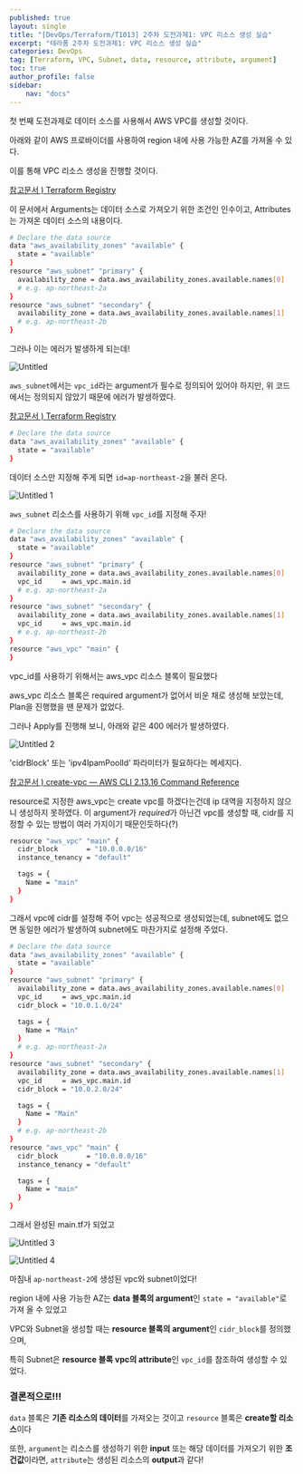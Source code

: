 ```yaml
---
published: true
layout: single
title: "[DevOps/Terraform/T1013] 2주차 도전과제1: VPC 리소스 생성 실습"
excerpt: "테라폼 2주차 도전과제1: VPC 리소스 생성 실습"
categories: DevOps
tag: [Terraform, VPC, Subnet, data, resource, attribute, argument]
toc: true
author_profile: false
sidebar:
    nav: "docs"
---
```


첫 번째 도전과제로 데이터 소스를 사용해서 AWS VPC를 생성할 것이다.

아래와 같이 AWS 프로바이더를 사용하여 region 내에 사용 가능한 AZ를 가져올 수 있다.

이를 통해 VPC 리소스 생성을 진행할 것이다.

[참고문서 ) Terraform Registry](https://registry.terraform.io/providers/hashicorp/aws/latest/docs/data-sources/availability_zones)

이 문서에서 Arguments는 데이터 소스로 가져오기 위한 조건인 인수이고, Attributes는 가져온 데이터 소스의 내용이다.

```bash
# Declare the data source
data "aws_availability_zones" "available" {
  state = "available"
}
resource "aws_subnet" "primary" {
  availability_zone = data.aws_availability_zones.available.names[0]
  # e.g. ap-northeast-2a
}
resource "aws_subnet" "secondary" {
  availability_zone = data.aws_availability_zones.available.names[1]
  # e.g. ap-northeast-2b
}
```

그러나 이는 에러가 발생하게 되는데!

![Untitled](https://github.com/gain-yoo/gain-yoo.github.io/assets/100563973/c76368e2-ef6e-4a2f-bf90-aaf254171753)


`aws_subnet`에서는 `vpc_id`라는 argument가 필수로 정의되어 있어야 하지만, 위 코드에서는 정의되지 않았기 때문에 에러가 발생하였다.

[참고문서 ) Terraform Registry](https://registry.terraform.io/providers/hashicorp/aws/latest/docs/resources/subnet)

```bash
# Declare the data source
data "aws_availability_zones" "available" {
  state = "available"
}
```

데이터 소스만 지정해 주게 되면 `id=ap-northeast-2`을 불러 온다.

![Untitled 1](https://github.com/gain-yoo/gain-yoo.github.io/assets/100563973/462884bf-e653-42eb-b99b-08355e77e5f3)


`aws_subnet` 리소스를 사용하기 위해 `vpc_id`를 지정해 주자!

```bash
# Declare the data source
data "aws_availability_zones" "available" {
  state = "available"
}
resource "aws_subnet" "primary" {
  availability_zone = data.aws_availability_zones.available.names[0]
  vpc_id     = aws_vpc.main.id
  # e.g. ap-northeast-2a
}
resource "aws_subnet" "secondary" {
  availability_zone = data.aws_availability_zones.available.names[1]
  vpc_id     = aws_vpc.main.id
  # e.g. ap-northeast-2b
}
resource "aws_vpc" "main" {
}
```

vpc_id를 사용하기 위해서는 aws_vpc 리소스 블록이 필요했다

aws_vpc 리소스 블록은 required argument가 없어서 비운 채로 생성해 보았는데, Plan을 진행했을 땐 문제가 없었다.

그러나 Apply를 진행해 보니, 아래와 같은 400 에러가 발생하였다.

![Untitled 2](https://github.com/gain-yoo/gain-yoo.github.io/assets/100563973/21924f15-9dc9-479c-a3a6-c525c62d29c3)


'cidrBlock' 또는 'ipv4IpamPoolId’ 파라미터가 필요하다는 메세지다.

[참고문서 ) create-vpc — AWS CLI 2.13.16 Command Reference](https://awscli.amazonaws.com/v2/documentation/api/latest/reference/ec2/create-vpc.html)

resource로 지정한 aws_vpc는 create vpc를 하겠다는건데 ip 대역을 지정하지 않으니 생성하지 못하였다. 이 argument가 *required*가 아닌건 vpc를 생성할 때, cidr를 지정할 수 있는 방법이 여러 가지이기 때문인듯하다(?)

 

```bash
resource "aws_vpc" "main" {
  cidr_block       = "10.0.0.0/16"
  instance_tenancy = "default"

  tags = {
    Name = "main"
  }
}
```

그래서 vpc에 cidr를 설정해 주어 vpc는 성공적으로 생성되었는데, subnet에도 없으면 동일한 에러가 발생하여 subnet에도 마찬가지로 설정해 주었다.

```bash
# Declare the data source
data "aws_availability_zones" "available" {
  state = "available"
}
resource "aws_subnet" "primary" {
  availability_zone = data.aws_availability_zones.available.names[0]
  vpc_id     = aws_vpc.main.id
  cidr_block = "10.0.1.0/24"

  tags = {
    Name = "Main"
  }
  # e.g. ap-northeast-2a
}
resource "aws_subnet" "secondary" {
  availability_zone = data.aws_availability_zones.available.names[1]
  vpc_id     = aws_vpc.main.id
  cidr_block = "10.0.2.0/24"

  tags = {
    Name = "Main"
  }
  # e.g. ap-northeast-2b
}
resource "aws_vpc" "main" {
  cidr_block       = "10.0.0.0/16"
  instance_tenancy = "default"

  tags = {
    Name = "main"
  }
}
```

그래서 완성된 main.tf가 되었고

![Untitled 3](https://github.com/gain-yoo/gain-yoo.github.io/assets/100563973/27ab2b57-4c28-4dc1-b173-f1422a5a2e42)


![Untitled 4](https://github.com/gain-yoo/gain-yoo.github.io/assets/100563973/0e6cb947-260c-4dc7-867f-e3d7a5a673cd)


마침내 `ap-northeast-2`에 생성된 vpc와 subnet이었다!

region 내에 사용 가능한 AZ는 **data 블록의 argument**인 `state = "available"`로 가져 올 수 있었고

VPC와 Subnet을 생성할 때는 **resource 블록의 argument**인 `cidr_block`를 정의했으며,

특히 Subnet은 **resource 블록 vpc의 attribute**인 `vpc_id`를 참조하여 생성할 수 있었다.


### 결론적으로!!!

`data` 블록은 **기존 리소스의 데이터**를 가져오는 것이고 `resource` 블록은 **create할 리소스**이다

또한, `argument`는 리소스를 생성하기 위한 **input** 또는 해당 데이터를 가져오기 위한 **조건값**이라면, `attribute`는 생성된 리소스의 **output**과 같다!
